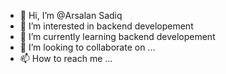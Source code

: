 - 👋 Hi, I’m @Arsalan Sadiq
- 👀 I’m interested in backend developement
- 🌱 I’m currently learning backend developement
- 💞️ I’m looking to collaborate on ...
- 📫 How to reach me ...

<!---
ArsalanSadiq1/ArsalanSadiq1 is a ✨ special ✨ repository because its `README.md` (this file) appears on your GitHub profile.
You can click the Preview link to take a look at your changes.
--->
